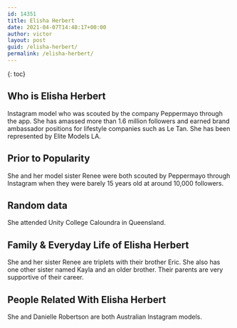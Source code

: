 ```yaml
---
id: 14351
title: Elisha Herbert
date: 2021-04-07T14:48:17+00:00
author: victor
layout: post
guid: /elisha-herbert/
permalink: /elisha-herbert/
---
```



{: toc}


## Who is Elisha Herbert



Instagram model who was scouted by the company Peppermayo through the app. She has amassed more than 1.6 million followers and earned brand ambassador positions for lifestyle companies such as Le Tan. She has been represented by Elite Models LA.

                
                
                
## Prior to Popularity



She and her model sister Renee were both scouted by Peppermayo through Instagram when they were barely 15 years old at around 10,000 followers.

                
                
                
## Random data



She attended Unity College Caloundra in Queensland.

                
                
                
## Family & Everyday Life of Elisha Herbert



She and her sister Renee are triplets with their brother Eric. She also has one other sister named Kayla and an older brother. Their parents are very supportive of their career.

                
                
                
## People Related With Elisha Herbert



She and Danielle Robertson are both Australian Instagram models.

                
              
            
          
          
          